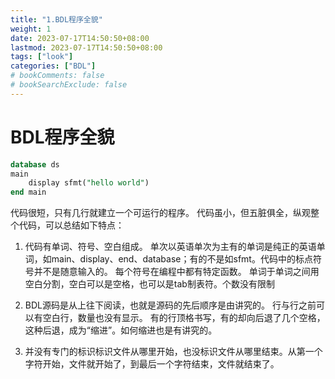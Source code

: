```yaml
---
title: "1.BDL程序全貌"
weight: 1
date: 2023-07-17T14:50:50+08:00
lastmod: 2023-07-17T14:50:50+08:00
tags: ["look"]
categories: ["BDL"]
# bookComments: false
# bookSearchExclude: false
---
```


# BDL程序全貌

```sql
database ds
main
    display sfmt("hello world") 
end main
```

代码很短，只有几行就建立一个可运行的程序。
代码虽小，但五脏俱全，纵观整个代码，可以总结如下特点：

1. 代码有单词、符号、空白组成。
单次以英语单次为主有的单词是纯正的英语单词，如main、display、end、database；有的不是如sfmt。代码中的标点符号并不是随意输入的。
每个符号在编程中都有特定函数。
单词于单词之间用空白分割，空白可以是空格，也可以是tab制表符。个数没有限制

2. BDL源码是从上往下阅读，也就是源码的先后顺序是由讲究的。
行与行之前可以有空白行，数量也没有显示。
有的行顶格书写，有的却向后退了几个空格，这种后退，成为“缩进”。如何缩进也是有讲究的。
3. 并没有专门的标识标识文件从哪里开始，也没标识文件从哪里结束。从第一个字符开始，文件就开始了，到最后一个字符结束，文件就结束了。